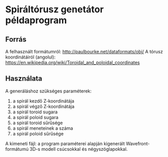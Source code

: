 # Spiráltórusz genetátor példaprogram

## Forrás

A felhasznált formátumról: http://paulbourke.net/dataformats/obj/
A tórusz koordinátáiról (angolul): https://en.wikipedia.org/wiki/Toroidal_and_poloidal_coordinates

## Használata

A generáláshoz szükséges paraméterek:
 1. a spirál kezdő Z-koordinátája
 2. a spirál végző Z-koordinátája
 3. a spirál toroid sugara
 4. a spirál poloid sugara
 5. a spirál toroid sűrűsége
 6. a spirál meneteinek a száma
 7. a spirál poloid sűrűsége

A kimeneti fájl: a program paraméterei alapján kigenerált Wavefront-formátumú 3D-s modell csúcsokkal és négyszöglapokkal.
